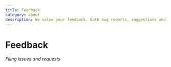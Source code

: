 ```yaml
---
title: Feedback
category: about
description: We value your feedback. Both bug reports, suggestions and kind words are welcome.
---
```


# Feedback

_Filing issues and requests_

